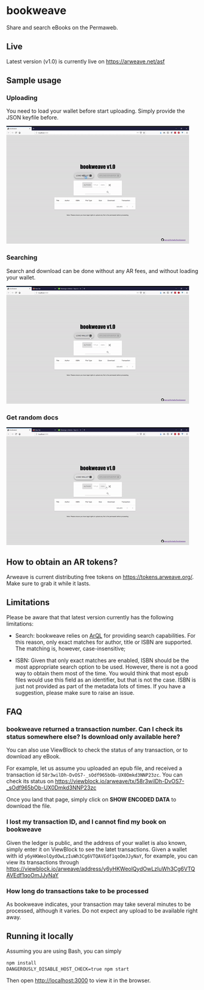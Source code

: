 # bookweave

Share and search eBooks on the Permaweb.

## Live

Latest version (v1.0) is currently live on https://arweave.net/asf

## Sample usage

### Uploading

You need to load your wallet before start uploading. Simply provide the JSON keyfile before.

![upload image](docs/upload.gif)

### Searching

Search and download can be done without any AR fees, and without loading your wallet.

![search image](docs/search.gif)

### Get random docs

![random image](docs/random.gif)

## How to obtain an AR tokens?

Arweave is current distributing free tokens on https://tokens.arweave.org/. Make sure to grab it while it lasts.

## Limitations

Please be aware that that latest version currently has the following limitations:

* Search: bookweave relies on [ArQL](https://github.com/ArweaveTeam/arweave-js) for providing search capabilities. For this reason, only exact matches for author, title or ISBN are supported. The matching is, however, case-insensitive;

* ISBN: Given that only exact matches are enabled, ISBN should be the most appropriate search option to be used. However, there is not a good way to obtain them most of the time. You would think that most epub files would use this field as an identifier, but that is not the case. ISBN is just not provided as part of the metadata lots of times. If you have a suggestion, please make sure to raise an issue.

## FAQ

### bookweave returned a transaction number. Can I check its status somewhere else? Is download only available here?

You can also use ViewBlock to check the status of any transaction, or to download any eBook.

For example, let us assume you uploaded an epub file, and received a transaction id `58r3wilDh-DvOS7-_sOdf965bOb-UX0Dmkd3NNP23zc`. You can check its status on https://viewblock.io/arweave/tx/58r3wilDh-DvOS7-_sOdf965bOb-UX0Dmkd3NNP23zc

Once you land that page, simply click on **SHOW ENCODED DATA** to download the file.

### I lost my transaction ID, and I cannot find my book on bookweave

Given the ledger is public, and the address of your wallet is also known, simply enter it on ViewBlock to see the latet transactions. Given a wallet with id `y6yHKWeolQydOwLzIuWh3Cg6VTQAVEdf1qoOmJJyNaY`, for example, you can view its transactions through https://viewblock.io/arweave/address/y6yHKWeolQydOwLzIuWh3Cg6VTQAVEdf1qoOmJJyNaY

### How long do transactions take to be processed

As bookweave indicates, your transaction may take several minutes to be processed, although it varies. Do not expect any upload to be available right away.

## Running it locally

Assuming you are using Bash, you can simply
```
npm install
DANGEROUSLY_DISABLE_HOST_CHECK=true npm start
```

Then open [http://localhost:3000](http://localhost:3000) to view it in the browser.


